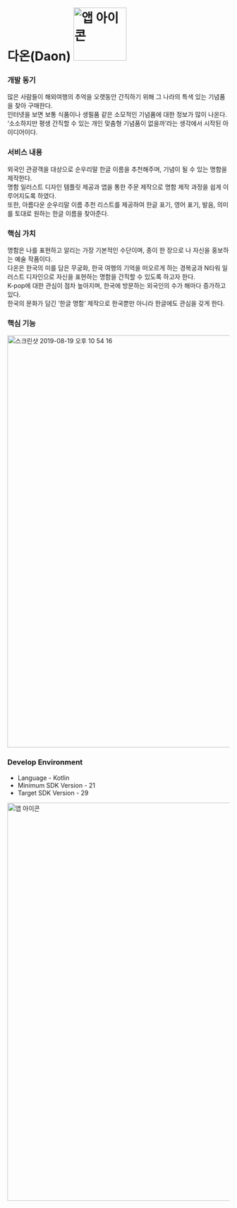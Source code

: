 # 다온(Daon) <img width="120" alt="앱 아이콘" src="https://user-images.githubusercontent.com/38368820/63271214-9b8bda80-c2d4-11e9-9004-fb4d29f6770f.png">

### 개발 동기
많은 사람들이 해외여행의 추억을 오랫동안 간직하기 위해 그 나라의 특색 있는 기념품을 찾아 구매한다.<br/>
인터넷을 보면 보통 식품이나 생필품 같은 소모적인 기념품에 대한 정보가 많이 나온다.<br/> 
‘소소하지만 평생 간직할 수 있는 개인 맞춤형 기념품이 없을까’라는 생각에서 시작된 아이디어이다.

### 서비스 내용
외국인 관광객을 대상으로 순우리말 한글 이름을 추천해주며, 기념이 될 수 있는 명함을 제작한다.<br/>
명함 일러스트 디자인 템플릿 제공과 앱을 통한 주문 제작으로 명함 제작 과정을 쉽게 이루어지도록 하였다.<br/>
또한, 아름다운 순우리말 이름 추천 리스트를 제공하여 한글 표기, 영어 표기, 발음, 의미를 토대로 원하는 한글 이름을 찾아준다.

### 핵심 가치
명함은 나를 표현하고 알리는 가장 기본적인 수단이며, 종이 한 장으로 나 자신을 홍보하는 예술 작품이다.<br/>
다온은 한국의 미를 담은 무궁화, 한국 여행의 기억을 떠오르게 하는 경복궁과 N타워 일러스트 디자인으로 자신을 표현하는 명함을 간직할 수 있도록 하고자 한다.<br/>
K-pop에 대한 관심이 점차 높아지며, 한국에 방문하는 외국인의 수가 해마다 증가하고 있다.<br/>
한국의 문화가 담긴 ‘한글 명함’ 제작으로 한국뿐만 아니라 한글에도 관심을 갖게 한다.

### 핵심 기능

<img width="932" alt="스크린샷 2019-08-19 오후 10 54 16" src="https://user-images.githubusercontent.com/38368820/63271076-4ea80400-c2d4-11e9-9621-d3b0055348c0.png">

### Develop Environment

- Language - Kotlin
- Minimum SDK Version - 21
- Target SDK Version - 29

<img width="900" alt="앱 아이콘" src="https://user-images.githubusercontent.com/38368820/63271510-4a301b00-c2d5-11e9-9d81-c6e817e93320.png">
